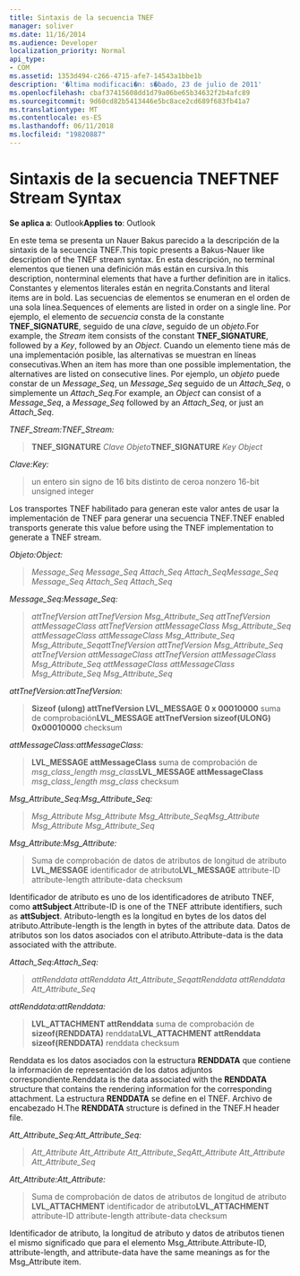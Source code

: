 ```yaml
---
title: Sintaxis de la secuencia TNEF
manager: soliver
ms.date: 11/16/2014
ms.audience: Developer
localization_priority: Normal
api_type:
- COM
ms.assetid: 1353d494-c266-4715-afe7-14543a1bbe1b
description: '�ltima modificaci�n: s�bado, 23 de julio de 2011'
ms.openlocfilehash: cbaf37415608dd1d79a06be65b34632f2b4afc89
ms.sourcegitcommit: 9d60cd82b5413446e5bc8ace2cd689f683fb41a7
ms.translationtype: MT
ms.contentlocale: es-ES
ms.lasthandoff: 06/11/2018
ms.locfileid: "19820887"
---
```

# <a name="tnef-stream-syntax"></a><span data-ttu-id="5165d-103">Sintaxis de la secuencia TNEF</span><span class="sxs-lookup"><span data-stu-id="5165d-103">TNEF Stream Syntax</span></span>

  
  
<span data-ttu-id="5165d-104">**Se aplica a**: Outlook</span><span class="sxs-lookup"><span data-stu-id="5165d-104">**Applies to**: Outlook</span></span> 
  
<span data-ttu-id="5165d-105">En este tema se presenta un Nauer Bakus parecido a la descripción de la sintaxis de la secuencia TNEF.</span><span class="sxs-lookup"><span data-stu-id="5165d-105">This topic presents a Bakus-Nauer like description of the TNEF stream syntax.</span></span> <span data-ttu-id="5165d-106">En esta descripción, no terminal elementos que tienen una definición más están en cursiva.</span><span class="sxs-lookup"><span data-stu-id="5165d-106">In this description, nonterminal elements that have a further definition are in italics.</span></span> <span data-ttu-id="5165d-107">Constantes y elementos literales están en negrita.</span><span class="sxs-lookup"><span data-stu-id="5165d-107">Constants and literal items are in bold.</span></span> <span data-ttu-id="5165d-108">Las secuencias de elementos se enumeran en el orden de una sola línea.</span><span class="sxs-lookup"><span data-stu-id="5165d-108">Sequences of elements are listed in order on a single line.</span></span> <span data-ttu-id="5165d-109">Por ejemplo, el elemento de _secuencia_ consta de la constante **TNEF_SIGNATURE**, seguido de una _clave_, seguido de un _objeto_.</span><span class="sxs-lookup"><span data-stu-id="5165d-109">For example, the  _Stream_ item consists of the constant **TNEF_SIGNATURE**, followed by a  _Key_, followed by an  _Object_.</span></span> <span data-ttu-id="5165d-110">Cuando un elemento tiene más de una implementación posible, las alternativas se muestran en líneas consecutivas.</span><span class="sxs-lookup"><span data-stu-id="5165d-110">When an item has more than one possible implementation, the alternatives are listed on consecutive lines.</span></span> <span data-ttu-id="5165d-111">Por ejemplo, un _objeto_ puede constar de un _Message_Seq_, un _Message_Seq_ seguido de un _Attach_Seq_, o simplemente un _Attach_Seq_.</span><span class="sxs-lookup"><span data-stu-id="5165d-111">For example, an  _Object_ can consist of a  _Message_Seq_, a  _Message_Seq_ followed by an  _Attach_Seq_, or just an  _Attach_Seq_.</span></span>
  
 <span data-ttu-id="5165d-112">_TNEF_Stream:_</span><span class="sxs-lookup"><span data-stu-id="5165d-112">_TNEF_Stream:_</span></span>
  
> <span data-ttu-id="5165d-113">**TNEF_SIGNATURE** _Clave_ _Objeto_</span><span class="sxs-lookup"><span data-stu-id="5165d-113">**TNEF_SIGNATURE** _Key_ _Object_</span></span>
    
 <span data-ttu-id="5165d-114">_Clave:_</span><span class="sxs-lookup"><span data-stu-id="5165d-114">_Key:_</span></span>
  
> <span data-ttu-id="5165d-115">un entero sin signo de 16 bits distinto de cero</span><span class="sxs-lookup"><span data-stu-id="5165d-115">a nonzero 16-bit unsigned integer</span></span>
    
<span data-ttu-id="5165d-116">Los transportes TNEF habilitado para generan este valor antes de usar la implementación de TNEF para generar una secuencia TNEF.</span><span class="sxs-lookup"><span data-stu-id="5165d-116">TNEF enabled transports generate this value before using the TNEF implementation to generate a TNEF stream.</span></span>
  
 <span data-ttu-id="5165d-117">_Objeto:_</span><span class="sxs-lookup"><span data-stu-id="5165d-117">_Object:_</span></span>
  
>  <span data-ttu-id="5165d-118">_Message_Seq Message_Seq Attach_Seq Attach_Seq_</span><span class="sxs-lookup"><span data-stu-id="5165d-118">_Message_Seq Message_Seq Attach_Seq Attach_Seq_</span></span>
    
 <span data-ttu-id="5165d-119">_Message_Seq:_</span><span class="sxs-lookup"><span data-stu-id="5165d-119">_Message_Seq:_</span></span>
  
>  <span data-ttu-id="5165d-120">_attTnefVersion attTnefVersion Msg_Attribute_Seq attTnefVersion attMessageClass attTnefVersion attMessageClass Msg_Attribute_Seq attMessageClass attMessageClass Msg_Attribute_Seq Msg_Attribute_Seq_</span><span class="sxs-lookup"><span data-stu-id="5165d-120">_attTnefVersion attTnefVersion Msg_Attribute_Seq attTnefVersion attMessageClass attTnefVersion attMessageClass Msg_Attribute_Seq attMessageClass attMessageClass Msg_Attribute_Seq Msg_Attribute_Seq_</span></span>
    
 <span data-ttu-id="5165d-121">_attTnefVersion:_</span><span class="sxs-lookup"><span data-stu-id="5165d-121">_attTnefVersion:_</span></span>
  
> <span data-ttu-id="5165d-122">**Sizeof (ulong) attTnefVersion LVL_MESSAGE** **0 x 00010000** suma de comprobación</span><span class="sxs-lookup"><span data-stu-id="5165d-122">**LVL_MESSAGE attTnefVersion sizeof(ULONG)** **0x00010000** checksum</span></span> 
    
 <span data-ttu-id="5165d-123">_attMessageClass:_</span><span class="sxs-lookup"><span data-stu-id="5165d-123">_attMessageClass:_</span></span>
  
> <span data-ttu-id="5165d-124">**LVL_MESSAGE attMessageClass** suma de comprobación de _msg_class_length msg_class_</span><span class="sxs-lookup"><span data-stu-id="5165d-124">**LVL_MESSAGE attMessageClass** _msg_class_length msg_class_ checksum</span></span> 
    
 <span data-ttu-id="5165d-125">_Msg_Attribute_Seq:_</span><span class="sxs-lookup"><span data-stu-id="5165d-125">_Msg_Attribute_Seq:_</span></span>
  
>  <span data-ttu-id="5165d-126">_Msg_Attribute Msg_Attribute Msg_Attribute_Seq_</span><span class="sxs-lookup"><span data-stu-id="5165d-126">_Msg_Attribute Msg_Attribute Msg_Attribute_Seq_</span></span>
    
 <span data-ttu-id="5165d-127">_Msg_Attribute:_</span><span class="sxs-lookup"><span data-stu-id="5165d-127">_Msg_Attribute:_</span></span>
  
> <span data-ttu-id="5165d-128">Suma de comprobación de datos de atributos de longitud de atributo **LVL_MESSAGE** identificador de atributo</span><span class="sxs-lookup"><span data-stu-id="5165d-128">**LVL_MESSAGE** attribute-ID attribute-length attribute-data checksum</span></span> 
    
<span data-ttu-id="5165d-129">Identificador de atributo es uno de los identificadores de atributo TNEF, como **attSubject**.</span><span class="sxs-lookup"><span data-stu-id="5165d-129">Attribute-ID is one of the TNEF attribute identifiers, such as **attSubject**.</span></span> <span data-ttu-id="5165d-130">Atributo-length es la longitud en bytes de los datos del atributo.</span><span class="sxs-lookup"><span data-stu-id="5165d-130">Attribute-length is the length in bytes of the attribute data.</span></span> <span data-ttu-id="5165d-131">Datos de atributos son los datos asociados con el atributo.</span><span class="sxs-lookup"><span data-stu-id="5165d-131">Attribute-data is the data associated with the attribute.</span></span>
  
 <span data-ttu-id="5165d-132">_Attach_Seq:_</span><span class="sxs-lookup"><span data-stu-id="5165d-132">_Attach_Seq:_</span></span>
  
>  <span data-ttu-id="5165d-133">_attRenddata attRenddata Att_Attribute_Seq_</span><span class="sxs-lookup"><span data-stu-id="5165d-133">_attRenddata attRenddata Att_Attribute_Seq_</span></span>
    
 <span data-ttu-id="5165d-134">_attRenddata:_</span><span class="sxs-lookup"><span data-stu-id="5165d-134">_attRenddata:_</span></span>
  
> <span data-ttu-id="5165d-135">**LVL_ATTACHMENT attRenddata** suma de comprobación de **sizeof(RENDDATA)** renddata</span><span class="sxs-lookup"><span data-stu-id="5165d-135">**LVL_ATTACHMENT attRenddata** **sizeof(RENDDATA)** renddata checksum</span></span> 
    
<span data-ttu-id="5165d-136">Renddata es los datos asociados con la estructura **RENDDATA** que contiene la información de representación de los datos adjuntos correspondiente.</span><span class="sxs-lookup"><span data-stu-id="5165d-136">Renddata is the data associated with the **RENDDATA** structure that contains the rendering information for the corresponding attachment.</span></span> <span data-ttu-id="5165d-137">La estructura **RENDDATA** se define en el TNEF. Archivo de encabezado H.</span><span class="sxs-lookup"><span data-stu-id="5165d-137">The **RENDDATA** structure is defined in the TNEF.H header file.</span></span> 
  
 <span data-ttu-id="5165d-138">_Att_Attribute_Seq:_</span><span class="sxs-lookup"><span data-stu-id="5165d-138">_Att_Attribute_Seq:_</span></span>
  
>  <span data-ttu-id="5165d-139">_Att_Attribute Att_Attribute Att_Attribute_Seq_</span><span class="sxs-lookup"><span data-stu-id="5165d-139">_Att_Attribute Att_Attribute Att_Attribute_Seq_</span></span>
    
 <span data-ttu-id="5165d-140">_Att_Attribute:_</span><span class="sxs-lookup"><span data-stu-id="5165d-140">_Att_Attribute:_</span></span>
  
> <span data-ttu-id="5165d-141">Suma de comprobación de datos de atributos de longitud de atributo **LVL_ATTACHMENT** identificador de atributo</span><span class="sxs-lookup"><span data-stu-id="5165d-141">**LVL_ATTACHMENT** attribute-ID attribute-length attribute-data checksum</span></span> 
    
<span data-ttu-id="5165d-142">Identificador de atributo, la longitud de atributo y datos de atributos tienen el mismo significado que para el elemento Msg_Attribute.</span><span class="sxs-lookup"><span data-stu-id="5165d-142">Attribute-ID, attribute-length, and attribute-data have the same meanings as for the Msg_Attribute item.</span></span>
  

